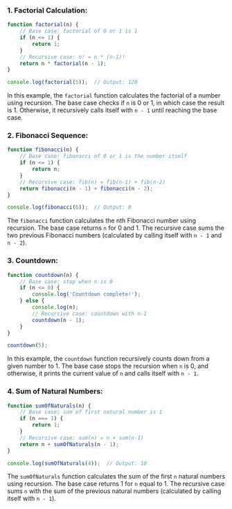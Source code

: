 ### 1. Factorial Calculation:

```javascript
function factorial(n) {
    // Base case: factorial of 0 or 1 is 1
    if (n <= 1) {
        return 1;
    }
    // Recursive case: n! = n * (n-1)!
    return n * factorial(n - 1);
}

console.log(factorial(5));  // Output: 120
```

In this example, the `factorial` function calculates the factorial of a number using recursion. The base case checks if `n` is 0 or 1, in which case the result is 1. Otherwise, it recursively calls itself with `n - 1` until reaching the base case.

### 2. Fibonacci Sequence:

```javascript
function fibonacci(n) {
    // Base case: fibonacci of 0 or 1 is the number itself
    if (n <= 1) {
        return n;
    }
    // Recursive case: fib(n) = fib(n-1) + fib(n-2)
    return fibonacci(n - 1) + fibonacci(n - 2);
}

console.log(fibonacci(6));  // Output: 8
```

The `fibonacci` function calculates the nth Fibonacci number using recursion. The base case returns `n` for 0 and 1. The recursive case sums the two previous Fibonacci numbers (calculated by calling itself with `n - 1` and `n - 2`).

### 3. Countdown:

```javascript
function countdown(n) {
    // Base case: stop when n is 0
    if (n <= 0) {
        console.log('Countdown complete!');
    } else {
        console.log(n);
        // Recursive case: countdown with n-1
        countdown(n - 1);
    }
}

countdown(5);
```

In this example, the `countdown` function recursively counts down from a given number to 1. The base case stops the recursion when `n` is 0, and otherwise, it prints the current value of `n` and calls itself with `n - 1`.

### 4. Sum of Natural Numbers:

```javascript
function sumOfNaturals(n) {
    // Base case: sum of first natural number is 1
    if (n === 1) {
        return 1;
    }
    // Recursive case: sum(n) = n + sum(n-1)
    return n + sumOfNaturals(n - 1);
}

console.log(sumOfNaturals(4));  // Output: 10
```

The `sumOfNaturals` function calculates the sum of the first `n` natural numbers using recursion. The base case returns 1 for `n` equal to 1. The recursive case sums `n` with the sum of the previous natural numbers (calculated by calling itself with `n - 1`).